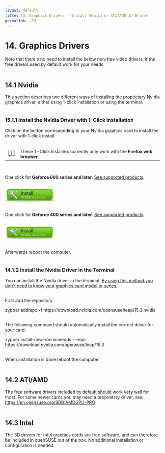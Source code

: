 ```yaml
---
layout: default
title: 14. Graphics Drivers - Install Nvidia or ATI/AMD 3D Driver
permalink: /3d
---
```


# 14. Graphics Drivers

Note that there's no need to install the below non-free video drivers, if the free drivers used by default work for your needs.<br /><br />



<!-- nvidia KMPs start -->



## 14.1 Nvidia

This section describes two different ways of installing the proprietary Nvidia graphics driver, either using 1-click installation or using the terminal.<br /><br />

### 15.1.1 Install the Nvidia Driver with 1-Click Installation

Click on the button corresponding to your Nvidia graphics card to install the driver with 1-click install.<br /><br />


<div class="tip">
<table>
<tbody>
<tr>
<td><img src="images/pics/tip.png" alt="tip" /></td>
<td>These 1-Click Installers currently only work with the <b>Firefox web browser</b>.</td>
</tr>
</tbody>
</table>
</div><br />


One click for <b>Geforce 600 series and later</b>. <a href="https://www.nvidia.com/Download/driverResults.aspx/145182/en-us" target="_blank">See supported products<a/>.<br /><br />

<a href="https://opensuse-community.org/nvidia_G05.ymp"><img src="images/oneclick/nvidia.png" alt="ymp" class="pic" /></a><br /><br />


One click for <b>Geforce 400 series and later</b>. <a href="https://www.nvidia.com/Download/driverResults.aspx/142567/en-us" target="_blank">See supported products<a/>.<br /><br />

<a href="https://opensuse-community.org/nvidia_G04.ymp"><img src="images/oneclick/nvidia.png" alt="ymp" class="pic" /></a><br /><br />



Afterwards reboot the computer.<br /><br />



### 14.1.2 Install the Nvidia Driver in the Terminal

You can install the Nvidia driver in the terminal. <u>By using this method you don't need to know your graphics card model or series</u>.<br /><br />

First add the repository:
<div class="clroot">zypper addrepo -f https://download.nvidia.com/opensuse/leap/15.3 nvidia</div><br />

The following command should automatically install the correct driver for your card:<br />

<div class="clroot">zypper install-new-recommends --repo https://download.nvidia.com/opensuse/leap/15.3</div><br />

When installation is done reboot the computer.<br /><br />



<!-- nvidia KMP end -->
<!-- ati KMP start -->



## 14.2 ATI/AMD

The free software drivers included by default should work very well for most. For some newer cards you may need a proprietary driver, see:<br />
<a href="https://en.opensuse.org/SDB:AMDGPU-PRO">https://en.opensuse.org/SDB:AMDGPU-PRO</a><br /><br />



<!-- ati KMP end -->



## 14.3 Intel

The 3D drivers for Intel graphics cards are free software, and can therefore be included in openSUSE out of the box. No additional installation or configuration is needed.<br /><br />
